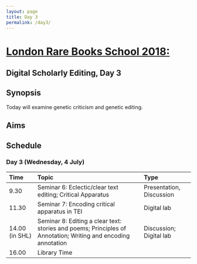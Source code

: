 ```yaml
---
layout: page
title: Day 3
permalink: /day3/
---
```

# [London Rare Books School 2018:](https://cmohge1.github.io/lrbs-scholarly-editing/)

## Digital Scholarly Editing, Day 3

## Synopsis

Today will examine genetic criticism and genetic editing.

## Aims

## Schedule

### Day 3 (Wednesday, 4 July)

Time | Topic | Type |
:----|:-----|:------|
9.30 | Seminar 6: Eclectic/clear text editing; Critical Apparatus | Presentation, Discussion |
11.30  | Seminar 7: Encoding critical apparatus in TEI | Digital lab |
14.00 (in SHL)  | Seminar 8: Editing a clear text: stories and poems; Principles of Annotation; Writing and encoding annotation | Discussion; Digital lab |
16.00 | Library Time |
